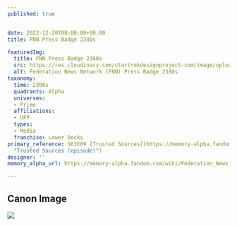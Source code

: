 ```yaml
---
published: true


date: 2022-12-20T08:00:00+00:00
title: FNN Press Badge 2380s

featuredImg:
  title: FNN Press Badge 2380s
  src: https://res.cloudinary.com/startrekdesignproject-com/image/upload/v1671766578/FNN-Press-Badge.png
  alt: Federation News Network (FNN) Press Badge 2380s
taxonomy:
  time: 2300s
  quadrants: Alpha
  universes:
  - Prime
  affiliations:
  - UFP
  types:
  - Media
  franchise: Lower Decks
primary_reference: S03E09 [Trusted Sources](https://memory-alpha.fandom.com/wiki/Trusted_Sources_(episode)
  "Trusted Sources (episode)")
designer: ''
memory_alpha_url: https://memory-alpha.fandom.com/wiki/Federation_News_Network

---
```

## Canon Image

![](https://res.cloudinary.com/startrekdesignproject-com/image/upload/v1671766579/FNN-Press-Badge_LDS-3x9-1.jpg)